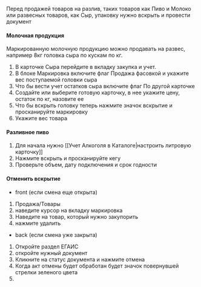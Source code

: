 Перед продажей товаров на разлив, таких товаров как Пиво и  Молоко или развесных товаров, как Сыр,  упаковку нужно вскрыть и провести документ

#### Молочная продукция
Маркированную молочную продукцию можно продавать на развес, например 8кг головка сыра по кускам по кг.
1. В карточке Сыра перейдите в вкладку закупка и учет.
2. В блоке Маркировка включите флаг Продажа фасовкой и укажите вес поступаемой головки сыра
3. Что бы вести учет остатков сыра включите флаг По другой карточке
4. Создайте или выберите готовую карточку, в нее укажите цену, остаток по кг, назовите ее 
5. Что бы вскрыть головку  теперь нажмите значок вскрытие и просканируйте маркировку
6. Укажите вес товара 

#### Разливное пиво
1. Для начала нужно [[Учет Алкоголя в Каталоге|настроить литровую карточку]]
2. Нажмите вскрыть и просканируйте кегу
3. Проверьте объем, дату подключения и срок годности


#### Отменить вскрытие
- front (если смена еще открыта)
1. Продажа/Товары
2. наведите курсор на вкладку маркировка
3. Наведите на товар, который нужно закупорить
4. нажмите удалить
- back (если смена уже закрыта)
1. Откройте раздел ЕГАИС
2. откройте нужный документ
3. Кликните на статус документа и нажмите отмена
4. Когда акт отмены будет обработан будет значок повернувшей стрелки зеленого цвета
5. 